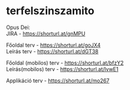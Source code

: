 # terfelszinszamito
Opus Dei:  
JIRA - https://shorturl.at/gnMPU  
  
Főoldal terv - https://shorturl.at/goJX4    
Leírás terv - https://shorturl.at/dGT38  
  
Főoldal (mobilos) terv - https://shorturl.at/bfzY2  
Leírás(mobilos) terv - https://shorturl.at/lvwE1
  
Applikáció terv - https://shorturl.at/mo267  
